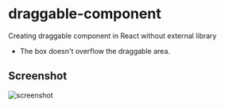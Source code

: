 
# draggable-component
Creating draggable component in React without external library

- The box doesn't overflow the draggable area.

## Screenshot
![screenshot](https://user-images.githubusercontent.com/33533176/104684893-48be8880-573d-11eb-9a34-be6b76bfe072.png)
